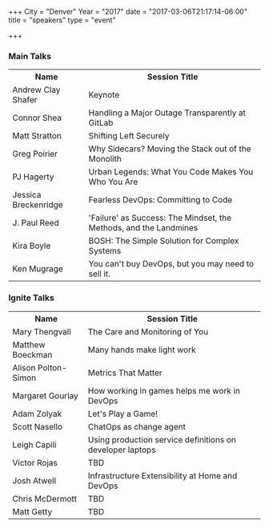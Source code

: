 +++
City = "Denver"
Year = "2017"
date = "2017-03-06T21:17:14-06:00"
title = "speakers"
type = "event"

+++


<h3> Main Talks </h3>
<table cellpadding="2">
<tr><th>Name</th><th>Session Title</th></tr>
<tr><td>Andrew Clay Shafer</td><td>Keynote</td></tr>
<tr><td>Connor Shea</td><td>Handling a Major Outage Transparently at GitLab</td></tr>
<tr><td>Matt Stratton</td><td>Shifting Left Securely</td></tr>
<tr><td>Greg Poirier</td><td>Why Sidecars? Moving the Stack out of the Monolith</td></tr>
<tr><td>PJ Hagerty</td><td>Urban Legends: What You Code Makes You Who You Are</td></tr>
<tr><td>Jessica Breckenridge</td><td>Fearless DevOps: Committing to Code</td></tr> 
<tr><td>J. Paul Reed</td><td>'Failure' as Success: The Mindset, the Methods, and the Landmines</td></tr>
<tr><td>Kira Boyle</td><td>BOSH: The Simple Solution for Complex Systems</td></tr>
<tr><td>Ken Mugrage</td><td>You can't buy DevOps, but you may need to sell it.</td></tr>
</table>
<h3> Ignite Talks </h3>
<table>
<tr><th>Name</th><th>Session Title</th></tr>
<tr><td>Mary Thengvall</td><td>The Care and Monitoring of You</td></tr>
<tr><td>Matthew Boeckman</td><td>Many hands make light work</td></tr>
<tr><td>Alison Polton-Simon</td><td>Metrics That Matter</td></tr>
<tr><td>Margaret Gourlay</td><td>How working in games helps me work in DevOps</td></tr>
<tr><td>Adam Zolyak</td><td>Let's Play a Game!</td></tr>
<tr><td>Scott Nasello</td><td>ChatOps as change agent</td></tr>
<tr><td>Leigh Capili</td><td>Using production service definitions on developer laptops</td></tr>
<tr><td>Victor Rojas</td><td>TBD</td></tr>
<tr><td>Josh Atwell </td><td>Infrastructure Extensibility at Home and DevOps</td></tr>
<tr><td>Chris McDermott</td><td>TBD</td></tr>
<tr><td>Matt Getty</td><td>TBD</td></tr>
</table>
